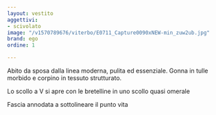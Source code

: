 ```yaml
---
layout: vestito
aggettivi:
- scivolato
image: "/v1570789676/viterbo/E0711_Capture0090xNEW-min_zuw2ub.jpg"
brand: ego
ordine: 1

---
```

Abito da sposa dalla linea moderna, pulita ed essenziale. Gonna in tulle morbido e corpino in tessuto strutturato.

Lo scollo a V si apre con le bretelline in uno scollo quasi omerale

Fascia annodata a sottolineare il punto vita